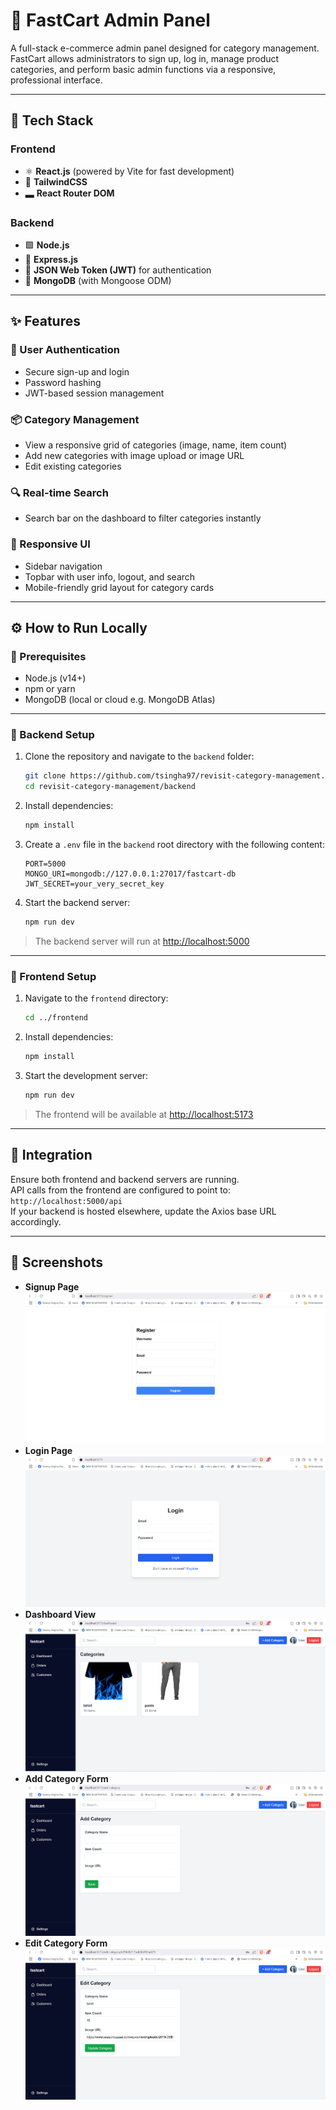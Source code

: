 # 🛒 FastCart Admin Panel

A full-stack e-commerce admin panel designed for category management. FastCart allows administrators to sign up, log in, manage product categories, and perform basic admin functions via a responsive, professional interface.

---

## 🚀 Tech Stack

### Frontend

- ⚛️ **React.js** (powered by Vite for fast development)
- 💨 **TailwindCSS**
- 🬭 **React Router DOM**

### Backend

- 🟩 **Node.js**
- 🚂 **Express.js**
- 🔐 **JSON Web Token (JWT)** for authentication
- 🍃 **MongoDB** (with Mongoose ODM)

---

## ✨ Features

### 🔐 User Authentication

- Secure sign-up and login
- Password hashing
- JWT-based session management

### 📦 Category Management

- View a responsive grid of categories (image, name, item count)
- Add new categories with image upload or image URL
- Edit existing categories

### 🔍 Real-time Search

- Search bar on the dashboard to filter categories instantly

### 📱 Responsive UI

- Sidebar navigation
- Topbar with user info, logout, and search
- Mobile-friendly grid layout for category cards

---

## ⚙️ How to Run Locally

### 🧰 Prerequisites

- Node.js (v14+)
- npm or yarn
- MongoDB (local or cloud e.g. MongoDB Atlas)

---

### 🔧 Backend Setup

1. Clone the repository and navigate to the `backend` folder:

   ```bash
   git clone https://github.com/tsingha97/revisit-category-management.git
   cd revisit-category-management/backend
   ```

2. Install dependencies:

   ```bash
   npm install
   ```

3. Create a `.env` file in the `backend` root directory with the following content:

   ```env
   PORT=5000
   MONGO_URI=mongodb://127.0.0.1:27017/fastcart-db
   JWT_SECRET=your_very_secret_key
   ```

4. Start the backend server:

   ```bash
   npm run dev
   ```

> The backend server will run at [http://localhost:5000](http://localhost:5000)

---

### 🎨 Frontend Setup

1. Navigate to the `frontend` directory:

   ```bash
   cd ../frontend
   ```

2. Install dependencies:

   ```bash
   npm install
   ```

3. Start the development server:

   ```bash
   npm run dev
   ```

> The frontend will be available at [http://localhost:5173](http://localhost:5173)

---

## 🔗 Integration

Ensure both frontend and backend servers are running.  
API calls from the frontend are configured to point to:  
`http://localhost:5000/api`  
If your backend is hosted elsewhere, update the Axios base URL accordingly.

---

## 📸 Screenshots

- **Signup Page**
  ![Signup Screenshot](./screenshots/register.png)
- **Login Page**
  ![Login Screenshot](./screenshots/login.png)
- **Dashboard View**
  ![Dashboard Screenshot](./screenshots/dashboard.png)
- **Add Category Form**
  ![Add Category Screenshot](./screenshots/addItem.png)
- **Edit Category Form**
  ![Edit Category Screenshot](./screenshots/editItem.png)
